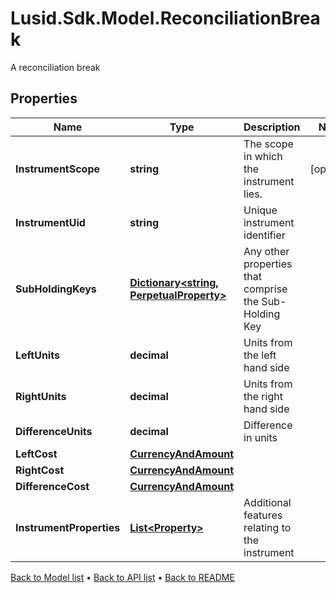 # Lusid.Sdk.Model.ReconciliationBreak
A reconciliation break

## Properties

Name | Type | Description | Notes
------------ | ------------- | ------------- | -------------
**InstrumentScope** | **string** | The scope in which the instrument lies. | [optional] 
**InstrumentUid** | **string** | Unique instrument identifier | 
**SubHoldingKeys** | [**Dictionary&lt;string, PerpetualProperty&gt;**](PerpetualProperty.md) | Any other properties that comprise the Sub-Holding Key | 
**LeftUnits** | **decimal** | Units from the left hand side | 
**RightUnits** | **decimal** | Units from the right hand side | 
**DifferenceUnits** | **decimal** | Difference in units | 
**LeftCost** | [**CurrencyAndAmount**](CurrencyAndAmount.md) |  | 
**RightCost** | [**CurrencyAndAmount**](CurrencyAndAmount.md) |  | 
**DifferenceCost** | [**CurrencyAndAmount**](CurrencyAndAmount.md) |  | 
**InstrumentProperties** | [**List&lt;Property&gt;**](Property.md) | Additional features relating to the instrument | 

[Back to Model list](../README.md#documentation-for-models) &#8226; [Back to API list](../README.md#documentation-for-api-endpoints) &#8226; [Back to README](../README.md)

